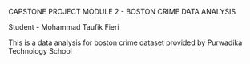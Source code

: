 CAPSTONE PROJECT MODULE 2 - BOSTON CRIME DATA ANALYSIS

Student - Mohammad Taufik Fieri


This is a data analysis for boston crime dataset provided by Purwadika Technology School
